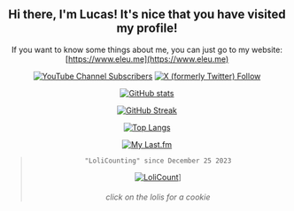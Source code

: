 <div align="center">

## Hi there, I'm Lucas! It's nice that you have visited my profile!

If you want to know some things about me, you can just go to my website: [https://www.eleu.me](https://www.eleu.me)

[![YouTube Channel Subscribers](https://img.shields.io/youtube/channel/subscribers/UCTRoy3MnTQAT0aT84KbUZ4Q)](https://www.youtube.com/channel/UCTRoy3MnTQAT0aT84KbUZ4Q?sub_confirmation=1) [![X (formerly Twitter) Follow](https://img.shields.io/twitter/follow/lucmsilvagg)](https://twitter.com/intent/follow?screen_name=lucmsilvagg)

[![GitHub stats](https://github-readme-stats.vercel.app/api?username=lucmsilva651&theme=dracula&disable_animations=true&rank_icon=github&hide=prs,contribs&include_all_commits=true&show_icons=true&hide_border=true)](#)

[![GitHub Streak](https://streak-stats.demolab.com/?user=lucmsilva651&theme=dracula&hide_border=true)](#)

[![Top Langs](https://github-readme-stats.vercel.app/api/top-langs/?username=lucmsilva651&disable_animations=true&theme=dracula&hide=scss,less&hide_border=true)](#)

[![My Last.fm](https://lastfm-recently-played.vercel.app/api?user=lucmsilva&bg_color=282a36)](https://www.last.fm/user/lucmsilva)

> ``"LoliCounting" since December 25 2023``
> 
> [![LoliCount](https://count.getloli.com/get/@lucmsilva?theme=rule34)](http://gg.gg/1909vm)]
> ###### click on the lolis for a cookie

</div>
